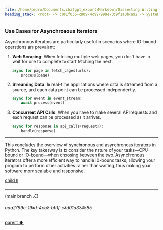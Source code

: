 ```yaml
---
file: /home/pedro/Documents/chatgpt_export/Markdown/Dissecting Writing Style Topics.md
heading_stack: <root> -> c091f035-c809-4c99-999e-3c9f1a0bca92 -> System -> 4e26b9e5-7363-4eac-9fb3-e6fd55f02123 -> System -> aaa25e2d-f881-450a-9ac5-02b072f07858 -> User -> 67069467-5e90-4551-8707-782ef7e5155b -> Assistant -> Writing Style Analysis -> Ten Topics with Heading Outlines for Similar Dissection -> aaa2aaf6-a3f4-40d3-9cb3-e2dd0330500a -> User -> c9eb3cf7-892d-4f42-832f-a784e780d05e -> Assistant -> Comprehensive Analysis of the Writing Style -> 10 Topics with Outlines for Headings -> 1. Understanding Python's Decorators -> aaa23978-80f1-4fee-88bf-334965678a1e -> User -> 758e9cec-bea5-4f76-ac6c-be6bb51a482c -> Assistant -> Comprehensive Analysis of the Writing Style of the Post -> aaa2bfb0-6fa7-4832-97b1-8cb6f06ff066 -> User -> 06bf9663-7e46-478f-833f-87d30d37fec4 -> Assistant -> Introduction: The Asynchronous and Synchronous Dilemma -> Part 1: Understanding Synchronous Iterators -> Part 2: Delving into Asynchronous Iterators -> Part 3: Comparative Analysis -> Conclusion: The Balanced Iterator Diet -> Additional Resources -> aaa2d2ee-f38f-42b6-8cfc-9545ba1da3b7 -> User -> d74e385a-6570-42f7-9532-3776232cad7e -> Assistant -> Part 1: Understanding Synchronous Iterators -> What Are Synchronous Iterators? -> The `__iter__` and `__next__` Magic Methods -> Use Cases for Synchronous Iterators -> aaa21210-e59a-48ee-aec2-c51a1608a090 -> User -> 5f234b5f-5594-4f13-bbdc-7a00a003bfaa -> Assistant -> Part 2: Understanding Asynchronous Iterators -> What Are Asynchronous Iterators? -> The `__aiter__` and `__anext__` Magic Methods -> Use Cases for Asynchronous Iterators
---
```

### Use Cases for Asynchronous Iterators

Asynchronous iterators are particularly useful in scenarios where IO-bound operations are prevalent:

1. **Web Scraping**: When fetching multiple web pages, you don't have to wait for one to complete to start fetching the next.

    ```python
    async for page in fetch_pages(urls):
        process(page)
    ```

2. **Streaming Data**: In real-time applications where data is streamed from a source, and each data point can be processed independently.

    ```python
    async for event in event_stream:
        await process(event)
    ```

3. **Concurrent API Calls**: When you have to make several API requests and each request can be processed as it arrives.

    ```python
    async for response in api_calls(requests):
        handle(response)
    ```

---

This concludes the overview of synchronous and asynchronous iterators in Python. The key takeaway is to consider the nature of your tasks—CPU-bound or IO-bound—when choosing between the two. Asynchronous iterators offer a more efficient way to handle IO-bound tasks, allowing your program to perform other activities rather than waiting, thus making your software more scalable and responsive.

[child ⬇️](#aaa2799c-195d-4cb8-bb1f-c8d01a334585)

---

(main branch ⎇)
###### aaa2799c-195d-4cb8-bb1f-c8d01a334585
[parent ⬆️](#5f234b5f-5594-4f13-bbdc-7a00a003bfaa)
